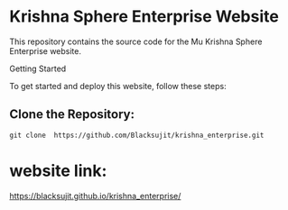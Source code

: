 # Krishna Sphere Enterprise Website


This repository contains the source code for the Mu Krishna Sphere Enterprise website.

Getting Started

To get started and deploy this website, follow these steps:

## Clone the Repository:

```
git clone  https://github.com/Blacksujit/krishna_enterprise.git

```


#  website link:



 https://blacksujit.github.io/krishna_enterprise/

 
